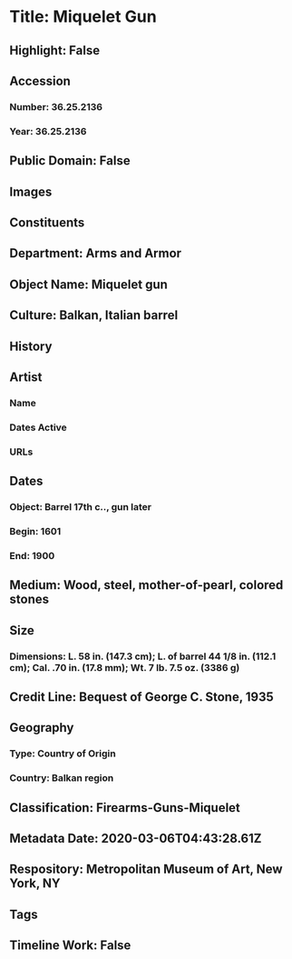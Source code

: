 # Title: Miquelet Gun
## Highlight: False
## Accession
### Number: 36.25.2136
### Year: 36.25.2136
## Public Domain: False
## Images
## Constituents
## Department: Arms and Armor
## Object Name: Miquelet gun
## Culture: Balkan, Italian barrel
## History
## Artist
### Name
### Dates Active
### URLs
## Dates
### Object: Barrel 17th c.., gun later
### Begin: 1601
### End: 1900
## Medium: Wood, steel, mother-of-pearl, colored stones
## Size
### Dimensions: L. 58 in. (147.3 cm); L. of barrel 44 1/8 in. (112.1 cm); Cal. .70 in. (17.8 mm); Wt. 7 lb. 7.5 oz. (3386 g)
## Credit Line: Bequest of George C. Stone, 1935
## Geography
### Type: Country of Origin
### Country: Balkan region
## Classification: Firearms-Guns-Miquelet
## Metadata Date: 2020-03-06T04:43:28.61Z
## Respository: Metropolitan Museum of Art, New York, NY
## Tags
## Timeline Work: False